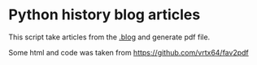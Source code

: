 Python history blog articles
===========================

This script take articles from the [.blog](http://python-history.blogspot.com) and generate pdf file.


Some html and code was taken from https://github.com/vrtx64/fav2pdf
